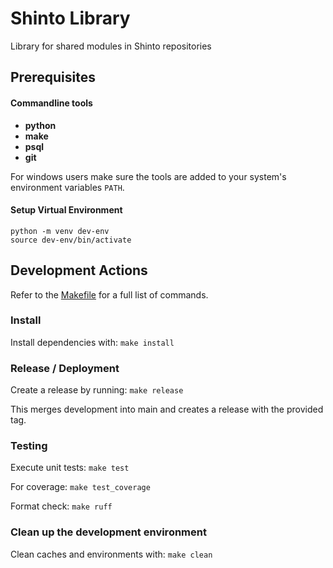 # Shinto Library

Library for shared modules in Shinto repositories

## Prerequisites

#### Commandline tools

- **python**
- **make**
- **psql**
- **git**

For windows users make sure the tools are added to your system's environment variables `PATH`.

#### Setup Virtual Environment

```
python -m venv dev-env
source dev-env/bin/activate
```

## Development Actions

Refer to the [Makefile](./Makefile) for a full list of commands.

### Install

Install dependencies with: `make install`

### Release / Deployment

Create a release by running: `make release`

This merges development into main and creates a release with the provided tag.

### Testing

Execute unit tests: `make test`

For coverage: `make test_coverage`

Format check: `make ruff`

### Clean up the development environment

Clean caches and environments with: `make clean`
